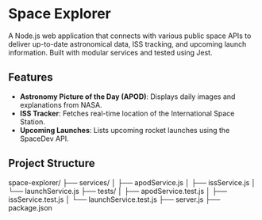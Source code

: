 #  Space Explorer

A Node.js web application that connects with various public space APIs to deliver up-to-date astronomical data, ISS tracking, and upcoming launch information. Built with modular services and tested using Jest.

##  Features

- **Astronomy Picture of the Day (APOD)**: Displays daily images and explanations from NASA.
- **ISS Tracker**: Fetches real-time location of the International Space Station.
- **Upcoming Launches**: Lists upcoming rocket launches using the SpaceDev API.

##  Project Structure
space-explorer/
├── services/
│ ├── apodService.js
│ ├── issService.js
│ └── launchService.js
├── tests/
│ ├── apodService.test.js
│ ├── issService.test.js
│ └── launchService.test.js
├── server.js
├── package.json
